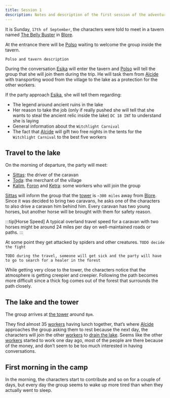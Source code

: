 ```yaml
---
title: Session 1
description: Notes and description of the first session of the adventure
---
```


It is Sunday, `17th of September`, the characters were told to meet in a tavern named [The Belly Buster](/places/blore/#the-belly-buster) in [Blore](/places/blore).

At the entrance there will be [Polso](/places/blore/#the-belly-buster#polso) waiting to welcome the group inside the tavern.

`Polso and tavern description`

During the conversation [Esika](/npc/esika) will enter the tavern and [Polso](/places/blore/#the-belly-buster#polso) will tell the group that she will join them during the trip. He will task them from [Alcide](/npc/alcide) with transporting wood from the village to the lake as a protection for the other workers.

If the party approach [Esika](/npc/esika), she will tell them regarding:

- The legend around ancient ruins in the lake
- Her reason to take the job (only if really pushed she will tell that she wants to steal the ancient relic inside the lake) `DC 18 INT` to understand she is laying
- General information about the `Witchlight Carnival`
- The fact that [Alcide](/npc/alcide) will gift two free nights in the tents for the `Witchlight Carnival` to the best five workers

## Travel to the lake

On the morning of departure, the party will meet:

- [Sittas](/npc/workers#sittas): the driver of the caravan
- [Toda](/npc/workers#toda): the merchant of the village
- [Kalim](/npc/workers#kalim), [Foron](/npc/workers#foron) and [Ketra](/npc/workers#ketra): some workers who will join the group

[Sittas](/npc/workers#sittas) will inform the group that the [tower](/places/tower) is `~300 miles` away from [Blore](/places/blore). Since it was decided to bring two caravans, he asks one of the characters to also drive a caravan him behind him. Every caravan has two young horses, but another horse will be brought with them for safety reason.

:::tip[Horse Speed]
A typical overland travel speed for a caravan with two horses might be around 24 miles per day on well-maintained roads or paths.
:::

At some point they get attacked by spiders and other creatures. `TODO decide the fight`

`TODO during the travel, someone will get sick and the party will have to go to search for a healer in the forest`

While getting very close to the tower, the characters notice that the atmosphere is getting creepier and creepier. Following the path becomes more difficult since a thick fog comes out of the forest that surrounds the path closely.

## The lake and the tower

The group arrives at [the tower](/places/tower) around `8pm`.

They find almost 35 [workers](/npc/workers) having lunch together, that’s where [Alcide](/npc/alcide) approaches the group asking them to rest because the next day, the characters will join the other [workers](/npc/workers) to [drain the lake](/procedures/drain-a-lake). Seems like the other [workers](/npc/workers) started to work one day ago, most of the people are there because of the money, and don’t seem to be too much interested in having conversations.

## First morning in the camp

In the morning, the characters start to contribute and so on for a couple of days, but every day the group seems to wake up more tired than when they actually went to sleep.
